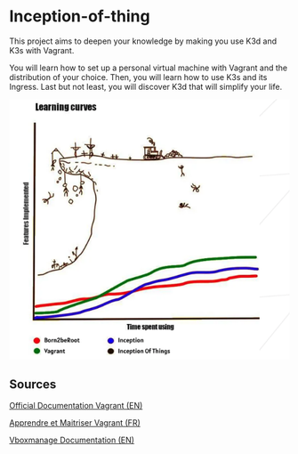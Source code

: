 # Inception-of-thing

This project aims to deepen your knowledge by making you use K3d and K3s with Vagrant.

You will learn how to set up a personal virtual machine with Vagrant and the
distribution of your choice. Then, you will learn how to use K3s and its Ingress.
Last but not least, you will discover K3d that will simplify your life.

![learning-curves](learning-curves.png)

## Sources

[Official Documentation Vagrant (EN)](https://developer.hashicorp.com/vagrant/docs)

[Apprendre et Maitriser Vagrant (FR)](https://blog.stephane-robert.info/post/introduction-vagrant/#installation-de-vagrant)

[Vboxmanage Documentation (EN)](https://www.virtualbox.org/manual/ch08.html#vboxmanage-unregistervm)

